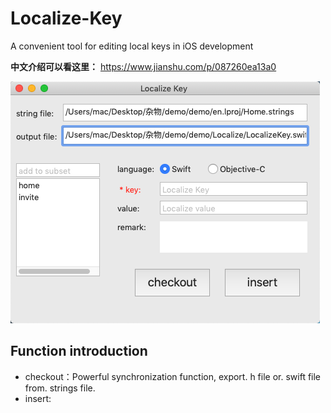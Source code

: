 # Localize-Key
A convenient tool for editing local keys in iOS development

**中文介绍可以看这里：**
https://www.jianshu.com/p/087260ea13a0

![img](https://github.com/CoconutGZ/Localize-Key/blob/master/20181224-164023.png)



Function introduction
-------------------
- checkout：Powerful synchronization function, export. h file or. swift file from. strings file.
- insert:

